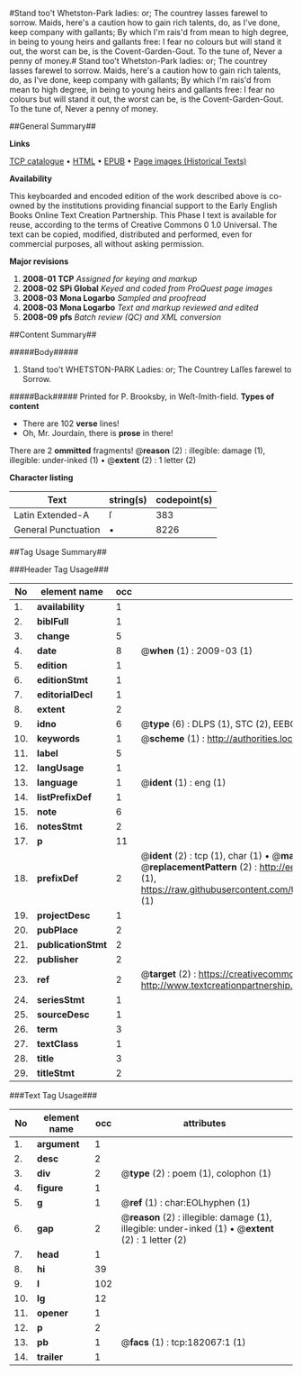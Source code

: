 #Stand too't Whetston-Park ladies: or; The countrey lasses farewel to sorrow. Maids, here's a caution how to gain rich talents, do, as I've done, keep company with gallants; By which I'm rais'd from mean to high degree, in being to young heirs and gallants free: I fear no colours but will stand it out, the worst can be, is the Covent-Garden-Gout. To the tune of, Never a penny of money.#
Stand too't Whetston-Park ladies: or; The countrey lasses farewel to sorrow. Maids, here's a caution how to gain rich talents, do, as I've done, keep company with gallants; By which I'm rais'd from mean to high degree, in being to young heirs and gallants free: I fear no colours but will stand it out, the worst can be, is the Covent-Garden-Gout. To the tune of, Never a penny of money.

##General Summary##

**Links**

[TCP catalogue](http://www.ota.ox.ac.uk/tcp/)  • 
[HTML](http://tei.it.ox.ac.uk/tcp/Texts-HTML/free/B05/B05956.html)  • 
[EPUB](http://tei.it.ox.ac.uk/tcp/Texts-EPUB/free/B05/B05956.epub) • 
[Page images (Historical Texts)](https://data.historicaltexts.jisc.ac.uk/view?pubId=eebo-99887354e&pageId=eebo-99887354e-182067-1)

**Availability**

This keyboarded and encoded edition of the
	       work described above is co-owned by the institutions
	       providing financial support to the Early English Books
	       Online Text Creation Partnership. This Phase I text is
	       available for reuse, according to the terms of Creative
	       Commons 0 1.0 Universal. The text can be copied,
	       modified, distributed and performed, even for
	       commercial purposes, all without asking permission.

**Major revisions**

1. __2008-01__ __TCP__ *Assigned for keying and markup*
1. __2008-02__ __SPi Global__ *Keyed and coded from ProQuest page images*
1. __2008-03__ __Mona Logarbo__ *Sampled and proofread*
1. __2008-03__ __Mona Logarbo__ *Text and markup reviewed and edited*
1. __2008-09__ __pfs__ *Batch review (QC) and XML conversion*

##Content Summary##

#####Body#####

1. Stand too't WHETSTON-PARK Ladies: or; The Countrey Laſſes farewel to Sorrow.

#####Back#####
Printed for P. Brooksby, in Weſt-ſmith-field.
**Types of content**

  * There are 102 **verse** lines!
  * Oh, Mr. Jourdain, there is **prose** in there!

There are 2 **ommitted** fragments! 
 @__reason__ (2) : illegible: damage (1), illegible: under-inked (1)  •  @__extent__ (2) : 1 letter (2)

**Character listing**


|Text|string(s)|codepoint(s)|
|---|---|---|
|Latin Extended-A|ſ|383|
|General Punctuation|•|8226|

##Tag Usage Summary##

###Header Tag Usage###

|No|element name|occ|attributes|
|---|---|---|---|
|1.|__availability__|1||
|2.|__biblFull__|1||
|3.|__change__|5||
|4.|__date__|8| @__when__ (1) : 2009-03 (1)|
|5.|__edition__|1||
|6.|__editionStmt__|1||
|7.|__editorialDecl__|1||
|8.|__extent__|2||
|9.|__idno__|6| @__type__ (6) : DLPS (1), STC (2), EEBO-CITATION (1), PROQUEST (1), VID (1)|
|10.|__keywords__|1| @__scheme__ (1) : http://authorities.loc.gov/ (1)|
|11.|__label__|5||
|12.|__langUsage__|1||
|13.|__language__|1| @__ident__ (1) : eng (1)|
|14.|__listPrefixDef__|1||
|15.|__note__|6||
|16.|__notesStmt__|2||
|17.|__p__|11||
|18.|__prefixDef__|2| @__ident__ (2) : tcp (1), char (1)  •  @__matchPattern__ (2) : ([0-9\-]+):([0-9IVX]+) (1), (.+) (1)  •  @__replacementPattern__ (2) : http://eebo.chadwyck.com/downloadtiff?vid=$1&page=$2 (1), https://raw.githubusercontent.com/textcreationpartnership/Texts/master/tcpchars.xml#$1 (1)|
|19.|__projectDesc__|1||
|20.|__pubPlace__|2||
|21.|__publicationStmt__|2||
|22.|__publisher__|2||
|23.|__ref__|2| @__target__ (2) : https://creativecommons.org/publicdomain/zero/1.0/ (1), http://www.textcreationpartnership.org/docs/. (1)|
|24.|__seriesStmt__|1||
|25.|__sourceDesc__|1||
|26.|__term__|3||
|27.|__textClass__|1||
|28.|__title__|3||
|29.|__titleStmt__|2||


###Text Tag Usage###

|No|element name|occ|attributes|
|---|---|---|---|
|1.|__argument__|1||
|2.|__desc__|2||
|3.|__div__|2| @__type__ (2) : poem (1), colophon (1)|
|4.|__figure__|1||
|5.|__g__|1| @__ref__ (1) : char:EOLhyphen (1)|
|6.|__gap__|2| @__reason__ (2) : illegible: damage (1), illegible: under-inked (1)  •  @__extent__ (2) : 1 letter (2)|
|7.|__head__|1||
|8.|__hi__|39||
|9.|__l__|102||
|10.|__lg__|12||
|11.|__opener__|1||
|12.|__p__|2||
|13.|__pb__|1| @__facs__ (1) : tcp:182067:1 (1)|
|14.|__trailer__|1||
